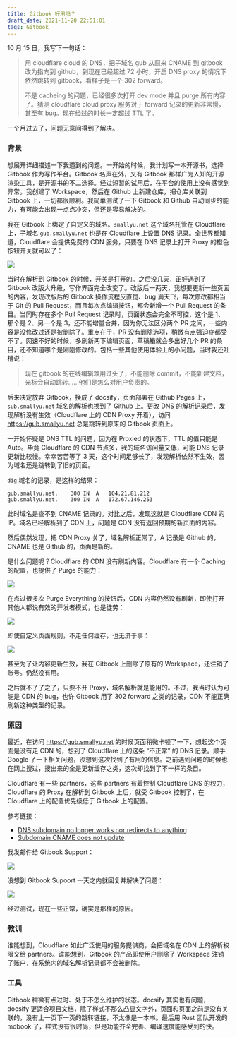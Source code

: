 ```yaml
---
title: Gitbook 好用吗？
draft_date: 2021-11-20 22:51:01
tags: Gitbook
---
```


10 月 15 日，我写下一句话：

>用 cloudflare cloud 的 DNS，把子域名 gub 从原来 CNAME 到 gitbook 改为指向到 github，到现在已经超过 72 小时，开启 DNS proxy 的情况下依然跳转到 gitbook，看样子是一个 302 forward。
>
>不是 cacheing 的问题，已经很多次打开 dev mode 并且 purge 所有内容了。猜测 cloudflare cloud proxy 服务对于 forward 记录的更新非常慢，甚至有 bug。现在经过的时长一定超过 TTL 了。

一个月过去了，问题无意间得到了解决。

### 背景

想展开详细描述一下我遇到的问题。一开始的时候，我计划写一本开源书，选择 Gitbook 作为写作平台。Gitbook 名声在外，又有 Gitbook 那样广为人知的开源渲染工具，是开源书的不二选择。经过短暂的试用后，在平台的使用上没有感觉到异常。我创建了 Workspace，然后在 Github 上新建仓库，把仓库关联到 Gitbook 上，一切都很顺利。我简单测试了一下 Gitbook 和 Github 自动同步的能力，有可能会出现一点点冲突，但还是容易解决的。

我在 Gitbook 上绑定了自定义的域名。`smallyu.net` 这个域名托管在 Cloudflare 上，子域名 `gub.smallyu.net` 也是在 Cloudflare 上设置 DNS 记录。全世界都知道，Cloudflare 会提供免费的 CDN 服务，只要在 DNS 记录上打开 Proxy 的橙色按钮开关就可以了：

<img src="1.png">

当时在解析到 Gitbook 的时候，开关是打开的。之后没几天，正好遇到了 Gitbook 改版大升级，写作界面完全改变了。改版后一两天，我想要更新一些页面的内容，发现改版后的 Gitbook 操作流程反直觉、bug 满天飞，每次修改都相当于 Git
的 Pull Request，而且每次点编辑按钮，都会新增一个 Pull Request 的条目。当同时存在多个 Pull Request 记录时，页面状态会完全不可控，这个是 1、那个是 2、另一个是 3，还不能增量合并，因为你无法区分两个 PR 之间，一些内容是没修改过还是被删除了。重点在于，PR 没有删除选项，稍微有点强迫症都受不了。网速不好的时候，多刷新两下编辑页面，草稿箱就会多出好几个 PR 的条目，还不知道哪个是刚刚修改的。包括一些其他使用体验上的小问题，当时我还吐槽说：

> 现在 gitbook 的在线编辑难用过头了，不能删除 commit，不能新建文档，光标会自动跳转……他们是怎么对用户负责的。

后来决定放弃 Gitbook，换成了 docsify，页面部署在 Github Pages 上，`sub.smallyu.net` 域名的解析也换到了 Github 上。更改 DNS 的解析记录后，发现解析没有生效（Cloudflare 上的 CDN Proxy 开着），访问 https://gub.smallyu.net 总是跳转到原来的 Gitbook 页面上。

一开始怀疑是 DNS TTL 的问题，因为在 Proxied 的状态下，TTL 的值只能是 Auto。毕竟 Cloudflare 的 CDN 节点多，我的域名访问量又低，可能 DNS 记录更新比较慢。幸幸苦苦等了 3 天，这个时间足够长了，发现解析依然不生效，因为域名还是跳转到了旧的页面。

`dig` 域名的记录，是这样的结果：

```
gub.smallyu.net.	300	IN	A	104.21.81.212
gub.smallyu.net.	300	IN	A	172.67.146.253
```

此时域名是查不到 CNAME 记录的。对比之后，发现这就是 Cloudflare CDN 的 IP。域名已经解析到了 CDN 上，问题是 CDN 没有返回预期的新页面的内容。

然后偶然发现，把 CDN Proxy 关了，域名解析正常了，A 记录是 Github 的，CNAME 也是 Github 的，页面是新的。

是什么问题呢？Cloudflare 的 CDN 没有刷新内容。Cloudflare 有一个 Caching 的配置，也提供了 Purge 的能力：

<img src="2.png">

在点过很多次 Purge Everything 的按钮后，CDN 内容仍然没有刷新，即使打开其他人都说有效的开发者模式，也是徒劳：

<img src="3.png">

即使自定义页面规则，不走任何缓存，也无济于事：

<img src="4.png">

甚至为了让内容更新生效，我在 Gitbook 上删除了原有的 Workspace，还注销了账号。仍然没有用。

之后就不了了之了，只要不开 Proxy，域名解析就是能用的。不过，我当时认为可能是 CDN 的 bug，也许 Gitbook 用了 302 forward 之类的记录，CDN 不能正确刷新这种类型的记录。

### 原因

最近，在访问 https://gub.smallyu.net 的时候页面稍微卡顿了一下，想起这个页面是没有走 CDN 的，想到了 Cloudflare 上的这条 “不正常” 的 DNS 记录。顺手 Google 了一下相关问题，没想到这次找到了有用的信息。之前遇到问题的时候也在网上搜过，搜出来的全是更新缓存之类，这次却找到了不一样的条目。

Cloudflare 有一些 partners，这些 partners 有着控制 Cloudflare DNS 的权力，Cloudflare 的 Proxy 在解析到 Gitbook 上后，就受 Gitbook 控制了，在 Cloudflare 上的配置优先级低于 Gitbook 上的配置。

参考链接：

- [DNS subdomain no longer works nor redirects to anything](https://community.cloudflare.com/t/dns-subdomain-no-longer-works-nor-redirects-to-anything/240984/7)
- [Subdomain CNAME does not update](https://community.cloudflare.com/t/subdomain-cname-does-not-update/280696/2)

我发邮件给 Gitbook Support：

<img src="5.png">

没想到 Gitbook Supoort 一天之内就回复并解决了问题：

<img src="6.png">

经过测试，现在一些正常，确实是那样的原因。

### 教训

谁能想到，Cloudflare 如此广泛使用的服务提供商，会把域名在 CDN 上的解析权限交给 partners。谁能想到，Gitbook 的产品即使用户删除了 Workspace 注销了账户，在系统内的域名解析记录都不会被删除。


### 工具

Gitbook 稍微有点过时、处于不怎么维护的状态。docsify 其实也有问题，docsify 更适合项目文档，除了样式不那么凸显文字外，页面和页面之前是没有关联的，没有上一页下一页的跳转链接，不太像是一本书。最后用 Rust 团队开发的 mdbook 了，样式没有很时尚，但是功能齐全完善、编译速度能感受到的快。

